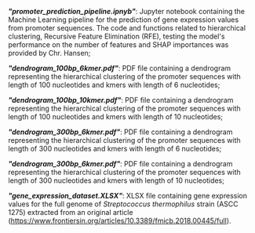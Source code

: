 ***"promoter_prediction_pipeline.ipnyb"***: Jupyter notebook containing the Machine Learning pipeline for the prediction of gene expression values from promoter sequences. The code and functions related to hierarchical clustering, Recursive Feature Elimination (RFE), testing the model's performance on the number of features and SHAP importances was provided by Chr. Hansen; <br/>

***"dendrogram_100bp_6kmer.pdf"***: PDF file containing a dendrogram representing the hierarchical clustering of the promoter sequences with length of 100 nucleotides and kmers with length of 6 nucleotides;<br/>

***"dendrogram_100bp_10kmer.pdf"***: PDF file containing a dendrogram representing the hierarchical clustering of the promoter sequences with length of 100 nucleotides and kmers with length of 10 nucleotides;<br/>

***"dendrogram_300bp_6kmer.pdf"***: PDF file containing a dendrogram representing the hierarchical clustering of the promoter sequences with length of 300 nucleotides and kmers with length of 6 nucleotides;<br/>

***"dendrogram_300bp_6kmer.pdf"***: PDF file containing a dendrogram representing the hierarchical clustering of the promoter sequences with length of 300 nucleotides and kmers with length of 10 nucleotides;<br/>

***"gene_expression_dataset.XLSX"***: XLSX file containing gene expression values for the full genome of *Streptococcus thermophilus* strain (ASCC 1275) extracted from an original article (https://www.frontiersin.org/articles/10.3389/fmicb.2018.00445/full). 

